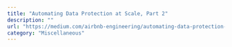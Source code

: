 ```yaml
---
title: "Automating Data Protection at Scale, Part 2"
description: ""
url: "https://medium.com/airbnb-engineering/automating-data-protection-at-scale-part-2-c2b8d2068216"
category: "Miscellaneous"
---
```

